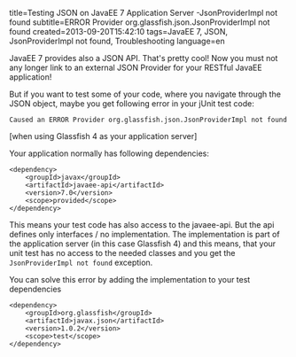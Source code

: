 title=Testing JSON on JavaEE 7 Application Server -JsonProviderImpl not found
subtitle=ERROR Provider org.glassfish.json.JsonProviderImpl not found
created=2013-09-20T15:42:10
tags=JavaEE 7, JSON, JsonProviderImpl not found, Troubleshooting
language=en

JavaEE 7 provides also a JSON API. That's pretty cool! Now you must not any longer link to an external JSON Provider for your RESTful JavaEE application!

But if you want to test some of your code, where you navigate through the JSON object, maybe you get following error in your jUnit test code:

	Caused an ERROR Provider org.glassfish.json.JsonProviderImpl not found

[when using Glassfish 4 as your application server]

Your application normally has following dependencies:

	<dependency>
		<groupId>javax</groupId>
		<artifactId>javaee-api</artifactId>
		<version>7.0</version>
		<scope>provided</scope>
	</dependency>

	
This means your test code has also access to the javaee-api. But the api defines only interfaces / no implementation. The implementation is part of the application server (in this case Glassfish 4) and this means, that your unit test has no access to the needed classes and you get the `JsonProviderImpl not found` exception.

You can solve this error by adding the implementation to your test dependencies

	<dependency>  
		<groupId>org.glassfish</groupId> 
		<artifactId>javax.json</artifactId> 
		<version>1.0.2</version> 
		<scope>test</scope>
	</dependency>

	